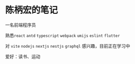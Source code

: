 # 陈柄宏的笔记

一名前端程序员

熟悉`react` `antd` `typescript` `webpack` `umijs` `eslint` `flutter`

对 `vite` `nodejs` `nextjs` `nestjs` `graphql` 感兴趣，目前正在学习中

爱好：读书、运动
